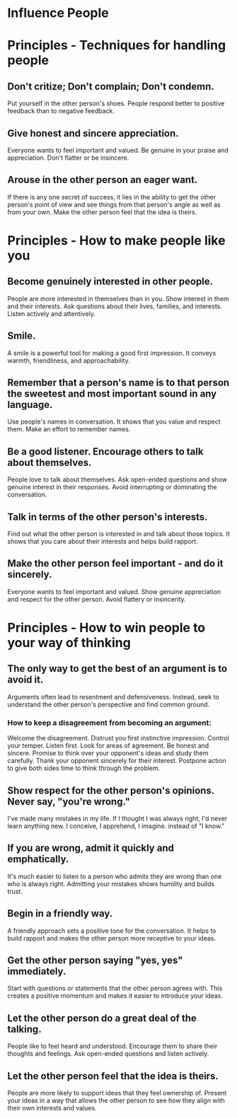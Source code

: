 # Influence People

# Principles - Techniques for handling people 

## Don't critize; Don't complain; Don't condemn.
Put yourself in the other person's shoes.
People respond better to positive feedback than to negative feedback.

## Give honest and sincere appreciation.
Everyone wants to feel important and valued.
Be genuine in your praise and appreciation.
Don't flatter or be insincere.

## Arouse in the other person an eager want.
If there is any one secret of success, it lies in the ability to get the other person's point of view 
and see things from that person's angle as well as from your own.
Make the other person feel that the idea is theirs.


# Principles - How to make people like you


## Become genuinely interested in other people.
People are more interested in themselves than in you.
Show interest in them and their interests.
Ask questions about their lives, families, and interests.
Listen actively and attentively.

## Smile.
A smile is a powerful tool for making a good first impression.
It conveys warmth, friendliness, and approachability.

## Remember that a person's name is to that person the sweetest and most important sound in any language.
Use people's names in conversation.
It shows that you value and respect them.
Make an effort to remember names.

## Be a good listener. Encourage others to talk about themselves.
People love to talk about themselves.
Ask open-ended questions and show genuine interest in their responses.
Avoid interrupting or dominating the conversation.

## Talk in terms of the other person's interests.
Find out what the other person is interested in and talk about those topics.
It shows that you care about their interests and helps build rapport.

## Make the other person feel important - and do it sincerely.
Everyone wants to feel important and valued.
Show genuine appreciation and respect for the other person.
Avoid flattery or insincerity.

# Principles - How to win people to your way of thinking

## The only way to get the best of an argument is to avoid it.
Arguments often lead to resentment and defensiveness.
Instead, seek to understand the other person's perspective and find common ground.

### How to keep a disagreement from becoming an argument:
Welcome the disagreement.
Distrust you first instinctive impression.
Control your temper.
Listen first.
Look for areas of agreement.
Be honest and sincere.
Promise to think over your opponent's ideas and study them carefully.
Thank your opponent sincerely for their interest.
Postpone action to give both sides time to think through the problem.


## Show respect for the other person's opinions. Never say, "you're wrong."
I've made many mistakes in my life. 
If I thought I was always right, I'd never learn anything new.
I conceive, I apprehend, I imagine. instead of "I know."

## If you are wrong, admit it quickly and emphatically.
It's much easier to listen to a person who admits they are wrong than one who is always right.
Admitting your mistakes shows humility and builds trust.

## Begin in a friendly way.
A friendly approach sets a positive tone for the conversation.
It helps to build rapport and makes the other person more receptive to your ideas.

## Get the other person saying "yes, yes" immediately.
Start with questions or statements that the other person agrees with.
This creates a positive momentum and makes it easier to introduce your ideas.

## Let the other person do a great deal of the talking.
People like to feel heard and understood.
Encourage them to share their thoughts and feelings.
Ask open-ended questions and listen actively.

## Let the other person feel that the idea is theirs.
People are more likely to support ideas that they feel ownership of.
Present your ideas in a way that allows the other person to see how they align with their own interests and values.



